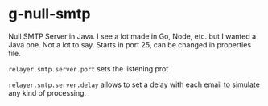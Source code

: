 # g-null-smtp
Null SMTP Server in Java. I see a lot made in Go, Node, etc. but I wanted a Java one. Not a lot to say. Starts in port 25, can be changed in properties file.

`relayer.smtp.server.port` sets the listening prot

`relayer.smtp.server.delay` allows to set a delay with each email to simulate any kind of processing.
